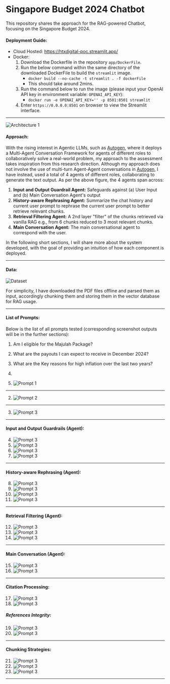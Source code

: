 # Singapore Budget 2024 Chatbot 
This repository shares the approach for the RAG-powered Chatbot, focusing on the Singapore Budget 2024. 

#### Deployment Guide:

- Cloud Hosted: https://htxdigital-poc.streamlit.app/
- Docker:
  1) Download the Dockerfile in the repository `app/DockerFile`.
  2) Run the below command within the same directory of the downloaded DockerFile to build the `streamlit` image.
     - `docker build --no-cache -t streamlit . -f dockerFile`
     - This should take around 2mins.
  4) Run the command below to run the image (please input your OpenAI API key in environment variable: `OPENAI_API_KEY`):
     - `docker run -e OPENAI_API_KEY='' -p 8501:8501 streamlit `
  5) Enter `https://0.0.0.0:8501` on browser to view the Streamlit interface.

---
![Architecture 1](https://github.com/nichlxh/genai/blob/main/images/a1.svg)

#### Approach: 
With the rising interest in Agentic LLMs, such as [Autogen](https://microsoft.github.io/autogen/), where it deploys a Multi-Agent Conversation Framework for agents of different roles to collaboratively solve a real-world problem, my approach to the assessment takes inspiration from this research direction. Although my approach does not involve the use of multi-turn Agent-Agent conversations in [Autogen](https://microsoft.github.io/autogen/), I have instead, used a total of $4$ agents of different roles, collaborating to generate the text output. As per the above figure, the $4$ agents span across: 
1. **Input and Output Guardrail Agent:** Safeguards against (a) User Input and (b) Main Conversation Agent's output
2. **History-aware Rephrasing Agent:** Summarize the chat history and current user prompt to rephrase the current user prompt to better retrieve relevant chunks.
3. **Retrieval Filtering Agent:** A 2nd layer "filter" of the chunks retrieved via vanilla RAG e.g., from 6 chunks reduced to 3 most relevant chunks.
4. **Main Conversation Agent:** The main conversational agent to correspond with the user.

In the following short sections, I will share more about the system developed, with the goal of providing an intuition of how each component is deployed.

---
#### Data:
![Dataset](https://github.com/nichlxh/genai/blob/main/images/data.svg)

For simplicity, I have downloaded the PDF files offline and parsed them as input, accordingly chunking them and storing them in the vector database for RAG usage.

---

#### List of Prompts:
Below is the list of all prompts tested (corresponding screenshot outputs will be in the further sections):
1. Am I eligible for the Majulah Package?
2. What are the payouts I can expect to receive in December 2024?
3. What are the Key reasons for high inflation over the last two years?
4. 

1. ![Prompt 1](https://github.com/nichlxh/genai/blob/main/images/p1.svg)
---
2. ![Prompt 2](https://github.com/nichlxh/genai/blob/main/images/p2.svg)
---
3. ![Prompt 3](https://github.com/nichlxh/genai/blob/main/images/p3.svg)
---

#### Input and Output Guardrails (Agent):
4. ![Prompt 3](https://github.com/nichlxh/genai/blob/main/images/p4.svg)
5. ![Prompt 3](https://github.com/nichlxh/genai/blob/main/images/p5.svg)
6. ![Prompt 3](https://github.com/nichlxh/genai/blob/main/images/p6.svg)
7. ![Prompt 3](https://github.com/nichlxh/genai/blob/main/images/p7.svg)
---

#### History-aware Rephrasing (Agent):
8. ![Prompt 3](https://github.com/nichlxh/genai/blob/main/images/p8.svg)
9. ![Prompt 3](https://github.com/nichlxh/genai/blob/main/images/p9.svg)
10. ![Prompt 3](https://github.com/nichlxh/genai/blob/main/images/p10.svg)
11. ![Prompt 3](https://github.com/nichlxh/genai/blob/main/images/p11.svg)
---

#### Retrieval Filtering (Agent):
12. ![Prompt 3](https://github.com/nichlxh/genai/blob/main/images/p12.svg)
13. ![Prompt 3](https://github.com/nichlxh/genai/blob/main/images/p13.svg)
14. ![Prompt 3](https://github.com/nichlxh/genai/blob/main/images/p14.svg)
---

#### Main Conversation (Agent):
15. ![Prompt 3](https://github.com/nichlxh/genai/blob/main/images/p15.svg)
16. ![Prompt 3](https://github.com/nichlxh/genai/blob/main/images/p16.svg)

---

#### Citation Processing:
17. ![Prompt 3](https://github.com/nichlxh/genai/blob/main/images/p3.svg)
18. ![Prompt 3](https://github.com/nichlxh/genai/blob/main/images/p3.svg)

##### References Integrity:
19. ![Prompt 3](https://github.com/nichlxh/genai/blob/main/images/p3.svg)
20. ![Prompt 3](https://github.com/nichlxh/genai/blob/main/images/p3.svg)

---

#### Chunking Strategies:
21. ![Prompt 3](https://github.com/nichlxh/genai/blob/main/images/p3.svg)
22. ![Prompt 3](https://github.com/nichlxh/genai/blob/main/images/p3.svg)
23. ![Prompt 3](https://github.com/nichlxh/genai/blob/main/images/p3.svg)


---
